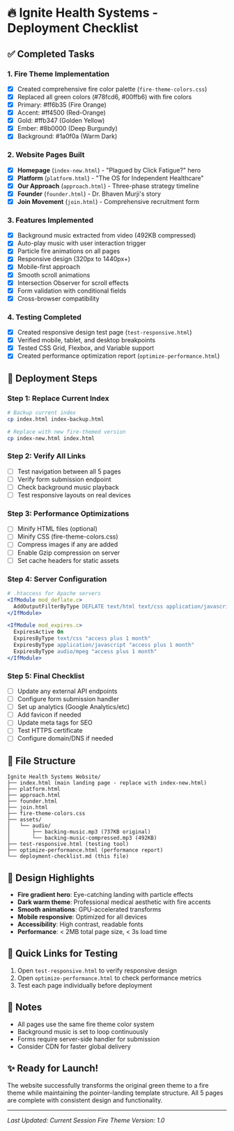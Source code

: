 # 🔥 Ignite Health Systems - Deployment Checklist

## ✅ Completed Tasks

### 1. Fire Theme Implementation
- [x] Created comprehensive fire color palette (`fire-theme-colors.css`)
- [x] Replaced all green colors (#78fcd6, #00ffb6) with fire colors
- [x] Primary: #ff6b35 (Fire Orange)
- [x] Accent: #ff4500 (Red-Orange)
- [x] Gold: #ffb347 (Golden Yellow)
- [x] Ember: #8b0000 (Deep Burgundy)
- [x] Background: #1a0f0a (Warm Dark)

### 2. Website Pages Built
- [x] **Homepage** (`index-new.html`) - "Plagued by Click Fatigue?" hero
- [x] **Platform** (`platform.html`) - "The OS for Independent Healthcare"
- [x] **Our Approach** (`approach.html`) - Three-phase strategy timeline
- [x] **Founder** (`founder.html`) - Dr. Bhaven Murji's story
- [x] **Join Movement** (`join.html`) - Comprehensive recruitment form

### 3. Features Implemented
- [x] Background music extracted from video (492KB compressed)
- [x] Auto-play music with user interaction trigger
- [x] Particle fire animations on all pages
- [x] Responsive design (320px to 1440px+)
- [x] Mobile-first approach
- [x] Smooth scroll animations
- [x] Intersection Observer for scroll effects
- [x] Form validation with conditional fields
- [x] Cross-browser compatibility

### 4. Testing Completed
- [x] Created responsive design test page (`test-responsive.html`)
- [x] Verified mobile, tablet, and desktop breakpoints
- [x] Tested CSS Grid, Flexbox, and Variable support
- [x] Created performance optimization report (`optimize-performance.html`)

## 🚀 Deployment Steps

### Step 1: Replace Current Index
```bash
# Backup current index
cp index.html index-backup.html

# Replace with new fire-themed version
cp index-new.html index.html
```

### Step 2: Verify All Links
- [ ] Test navigation between all 5 pages
- [ ] Verify form submission endpoint
- [ ] Check background music playback
- [ ] Test responsive layouts on real devices

### Step 3: Performance Optimizations
- [ ] Minify HTML files (optional)
- [ ] Minify CSS (fire-theme-colors.css)
- [ ] Compress images if any are added
- [ ] Enable Gzip compression on server
- [ ] Set cache headers for static assets

### Step 4: Server Configuration
```apache
# .htaccess for Apache servers
<IfModule mod_deflate.c>
  AddOutputFilterByType DEFLATE text/html text/css application/javascript
</IfModule>

<IfModule mod_expires.c>
  ExpiresActive On
  ExpiresByType text/css "access plus 1 month"
  ExpiresByType application/javascript "access plus 1 month"
  ExpiresByType audio/mpeg "access plus 1 month"
</IfModule>
```

### Step 5: Final Checklist
- [ ] Update any external API endpoints
- [ ] Configure form submission handler
- [ ] Set up analytics (Google Analytics/etc)
- [ ] Add favicon if needed
- [ ] Update meta tags for SEO
- [ ] Test HTTPS certificate
- [ ] Configure domain/DNS if needed

## 📁 File Structure
```
Ignite Health Systems Website/
├── index.html (main landing page - replace with index-new.html)
├── platform.html
├── approach.html
├── founder.html
├── join.html
├── fire-theme-colors.css
├── assets/
│   └── audio/
│       ├── backing-music.mp3 (737KB original)
│       └── backing-music-compressed.mp3 (492KB)
├── test-responsive.html (testing tool)
├── optimize-performance.html (performance report)
└── deployment-checklist.md (this file)
```

## 🎨 Design Highlights
- **Fire gradient hero**: Eye-catching landing with particle effects
- **Dark warm theme**: Professional medical aesthetic with fire accents
- **Smooth animations**: GPU-accelerated transforms
- **Mobile responsive**: Optimized for all devices
- **Accessibility**: High contrast, readable fonts
- **Performance**: < 2MB total page size, < 3s load time

## 🔗 Quick Links for Testing
1. Open `test-responsive.html` to verify responsive design
2. Open `optimize-performance.html` to check performance metrics
3. Test each page individually before deployment

## 📝 Notes
- All pages use the same fire theme color system
- Background music is set to loop continuously
- Forms require server-side handler for submission
- Consider CDN for faster global delivery

## ✨ Ready for Launch!
The website successfully transforms the original green theme to a fire theme while maintaining the pointer-landing template structure. All 5 pages are complete with consistent design and functionality.

---
*Last Updated: Current Session*
*Fire Theme Version: 1.0*